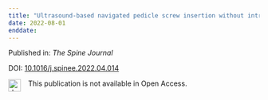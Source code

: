 ```yaml
---
title: "Ultrasound-based navigated pedicle screw insertion without intraoperative radiation: feasibility study on porcine cadavers"
date: 2022-08-01
enddate:
---
```


Published in: *The Spine Journal*

DOI: [10.1016/j.spinee.2022.04.014](https://doi.org/10.1016/j.spinee.2022.04.014)

<img src="https://upload.wikimedia.org/wikipedia/commons/thumb/0/0e/Closed_Access_logo_transparent.svg/1200px-Closed_Access_logo_transparent.svg.png" alt="drawing" width="25" align="left"/> &nbsp;&nbsp;&nbsp;This publication is not available in Open Access.


